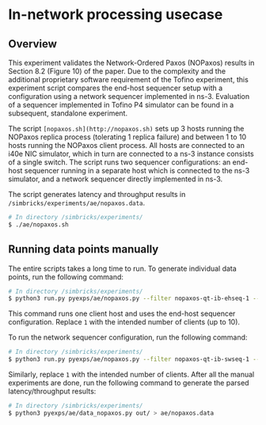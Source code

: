 # In-network processing usecase

## Overview

This experiment validates the Network-Ordered Paxos (NOPaxos) results in Section 8.2 (Figure 10) of the paper. Due to the complexity and the additional proprietary software requirement of the Tofino experiment, this experiment script compares the end-host sequencer setup with a configuration using a network sequencer implemented in ns-3. Evaluation of a sequencer implemented in Tofino P4 simulator can be found in a subsequent, standalone experiment.

The script `[nopaxos.sh](http://nopaxos.sh)` sets up 3 hosts running the NOPaxos replica process (tolerating 1 replica failure) and between 1 to 10 hosts running the NOPaxos client process. All hosts are connected to an i40e NIC simulator, which in turn are connected to a ns-3 instance consists of a single switch. The script runs two sequencer configurations: an end-host sequencer running in a separate host which is connected to the ns-3 simulator, and a network sequencer directly implemented in ns-3.

The script generates latency and throughput results in `/simbricks/experiments/ae/nopaxos.data`.

```bash
# In directory /simbricks/experiments/
$ ./ae/nopaxos.sh
```

## Running data points manually

The entire scripts takes a long time to run. To generate individual data points, run the following command:

```bash
# In directory /simbricks/experiments/
$ python3 run.py pyexps/ae/nopaxos.py --filter nopaxos-qt-ib-ehseq-1 --force --verbose
```

This command runs one client host and uses the end-host sequencer configuration. Replace `1` with the intended number of clients (up to 10). 

To run the network sequencer configuration, run the following command: 

```bash
# In directory /simbricks/experiments/
$ python3 run.py pyexps/ae/nopaxos.py --filter nopaxos-qt-ib-swseq-1 --force --verbose
```

Similarly, replace `1` with the intended number of clients. After all the manual experiments are done, run the following command to generate the parsed latency/throughput results:

```bash
# In directory /simbricks/experiments/
$ python3 pyexps/ae/data_nopaxos.py out/ > ae/nopaxos.data
```